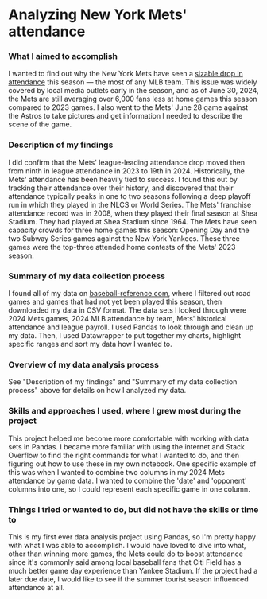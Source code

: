 # Analyzing New York Mets' attendance
### What I aimed to accomplish
I wanted to find out why the New York Mets have seen a <a href="https://milesbolton.github.io/lede-project-1/mets-2024-attendance-fans.html">sizable drop in attendance</a> this season — the most of any MLB team. This issue was widely covered by local media outlets early in the season, and as of June 30, 2024, the Mets are still averaging over 6,000 fans less at home games this season compared to 2023 games.
I also went to the Mets' June 28 game against the Astros to take pictures and get information I needed to describe the scene of the game.

### Description of my findings
I did confirm that the Mets' league-leading attendance drop moved then from ninth in league attendance in 2023 to 19th in 2024.
Historically, the Mets' attendance has been heavily tied to success. I found this out by tracking their attendance over their history, and discovered that their attendance typically peaks in one to two seasons following a deep playoff run in which they played in the NLCS or World Series.
The Mets' franchise attendance record was in 2008, when they played their final season at Shea Stadium. They had played at Shea Stadium since 1964.
The Mets have seen capacity crowds for three home games this season: Opening Day and the two Subway Series games against the New York Yankees. These three games were the top-three attended home contests of the Mets' 2023 season.

### Summary of my data collection process
I found all of my data on <a href="https://www.baseball-reference.com/">baseball-reference.com</a>, where I filtered out road games and games that had not yet been played this season, then downloaded my data in CSV format.
The data sets I looked through were 2024 Mets games, 2024 MLB attendance by team, Mets' historical attendance and league payroll.
I used Pandas to look through and clean up my data. Then, I used Datawrapper to put together my charts, highlight specific ranges and sort my data how I wanted to.

### Overview of my data analysis process
See "Description of my findings" and "Summary of my data collection process" above for details on how I analyzed my data.

### Skills and approaches I used, where I grew most during the project
This project helped me become more comfortable with working with data sets in Pandas. I became more familiar with using the internet and Stack Overflow to find the right commands for what I wanted to do, and then figuring out how to use these in my own notebook.
One specific example of this was when I wanted to combine two columns in my 2024 Mets attendance by game data. I wanted to combine the 'date' and 'opponent' columns into one, so I could represent each specific game in one column.

### Things I tried or wanted to do, but did not have the skills or time to
This is my first ever data analysis project using Pandas, so I'm pretty happy with what I was able to accomplish. I would have loved to dive into what, other than winning more games, the Mets could do to boost attendance since it's commonly said among local baseball fans that Citi Field has a much better game day experience than Yankee Stadium. 
If the project had a later due date, I would like to see if the summer tourist season influenced attendance at all.
